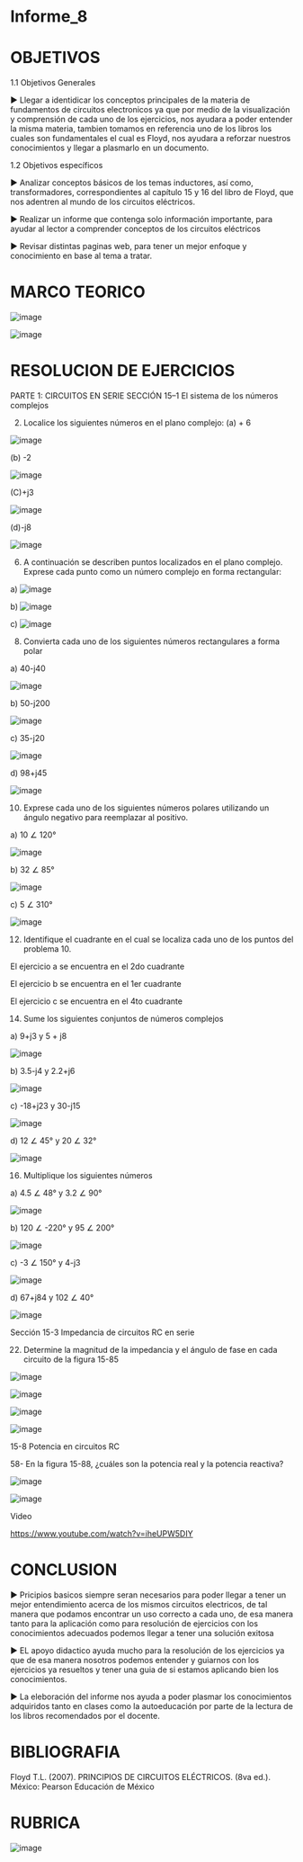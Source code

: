 # Informe_8

# OBJETIVOS 

1.1 Objetivos Generales 

► Llegar a identidicar los conceptos principales de la materia de fundamentos de circuitos electronicos ya que por medio de la visualización y comprensión de cada uno de   los ejercicios, nos ayudara a poder entender la misma materia, tambien tomamos en referencia uno de los libros los cuales son fundamentales el cual es Floyd, nos         ayudara a reforzar nuestros conocimientos y llegar a plasmarlo en un documento. 

1.2 Objetivos específicos

► Analizar conceptos básicos de los temas inductores, así como, transformadores, correspondientes al capítulo 15 y 16 del libro de Floyd, que nos adentren al mundo de     los circuitos eléctricos.

► Realizar un informe que contenga solo información importante, para ayudar al lector a comprender conceptos de los circuitos eléctricos

► Revisar distintas paginas web, para tener un mejor enfoque y conocimiento en base al tema a tratar.

# MARCO TEORICO 

![image](https://user-images.githubusercontent.com/105691698/186744476-a49a2c59-9ba2-42d2-a9e6-eebc3c72f37b.png)


![image](https://user-images.githubusercontent.com/105691698/186744380-44e4463e-9a38-47b7-93f0-746cccaa96bd.png)



# RESOLUCION DE EJERCICIOS

PARTE 1: CIRCUITOS EN SERIE SECCIÓN 15–1 El sistema de los números complejos

2) Localice los siguientes números en el plano complejo: (a) + 6

![image](https://user-images.githubusercontent.com/105691698/186727555-8f0c4192-037e-4e1d-89c7-b2d6ace85be0.png)


(b) -2 

![image](https://user-images.githubusercontent.com/105691698/186727619-e240d9da-22ef-4524-beca-ef54cecceea9.png)


(C)+j3

![image](https://user-images.githubusercontent.com/105691698/186727712-359f06f0-d13e-4104-bef4-02184710b9d4.png)


(d)-j8

![image](https://user-images.githubusercontent.com/105691698/186727823-8bd49f33-7e4a-4e61-9f24-24524c82567e.png)

6) A continuación se describen puntos localizados en el plano complejo. Exprese cada punto como un número complejo en forma rectangular:

a) ![image](https://user-images.githubusercontent.com/105691698/186727950-ee63fbbf-bc27-47ad-b987-a7cf5c0254c1.png)

b) ![image](https://user-images.githubusercontent.com/105691698/186728016-598793ad-0a5f-4d91-806d-f004b2ac6317.png)

c) ![image](https://user-images.githubusercontent.com/105691698/186728052-ab5fa110-f539-4a75-8dee-42e37167a979.png)

8) Convierta cada uno de los siguientes números rectangulares a forma polar

a) 40-j40 

![image](https://user-images.githubusercontent.com/105691698/186728162-5159f91b-77bc-40a8-8d73-f236eb7566cc.png)


b) 50-j200

![image](https://user-images.githubusercontent.com/105691698/186728249-a2a3f1ea-63f9-469a-bcbf-b3b4e3537649.png)


c) 35-j20

![image](https://user-images.githubusercontent.com/105691698/186728313-5397d6c7-5ccf-4a3f-9b91-fa19466ecc56.png)


d) 98+j45

![image](https://user-images.githubusercontent.com/105691698/186728378-2975dea3-e3f3-444f-be94-f608ba30c5ee.png)

10) Exprese cada uno de los siguientes números polares utilizando un ángulo negativo para reemplazar al positivo.

a) 10 ∠ 120°

![image](https://user-images.githubusercontent.com/105691698/186728701-be76462a-a5b5-45f3-a8e3-1f9bed9a827a.png)


b) 32 ∠ 85°

![image](https://user-images.githubusercontent.com/105691698/186728747-2b92d0ac-dfca-4724-861d-8e89b6bba0e3.png)


c) 5 ∠ 310°

![image](https://user-images.githubusercontent.com/105691698/186728789-07f34bba-d831-495f-a719-9cafe603c39e.png)

12) Identifique el cuadrante en el cual se localiza cada uno de los puntos del problema 10.

El ejercicio a se encuentra en el 2do cuadrante

El ejercicio b se encuentra en el 1er cuadrante

El ejercicio c se encuentra en el 4to cuadrante

14) Sume los siguientes conjuntos de números complejos

a) 9+j3 y 5 + j8

![image](https://user-images.githubusercontent.com/105691698/186738188-ca7c1a9d-ac8f-4dc9-80be-07f841f1ffd8.png)

b) 3.5-j4 y 2.2+j6

![image](https://user-images.githubusercontent.com/105691698/186738722-eb837ed0-ca12-466a-b7b8-d7173168ea32.png)

c) -18+j23 y 30-j15

![image](https://user-images.githubusercontent.com/105691698/186738806-bbf4523c-17b0-4f82-8085-a01810cf0d16.png)


d) 12 ∠ 45° y 20 ∠ 32°

![image](https://user-images.githubusercontent.com/105691698/186738959-a8b8b334-a272-4510-bc96-9cff636cfce2.png)


16) Multiplique los siguientes números

a) 4.5 ∠ 48° y 3.2 ∠ 90°

![image](https://user-images.githubusercontent.com/105691698/186739376-fb523e7c-5a7b-4261-b991-164ac96990bb.png)

b) 120 ∠ -220° y 95 ∠ 200°

![image](https://user-images.githubusercontent.com/105691698/186739431-bf931cf8-2d5a-4164-93bd-4f85156265a3.png)

c) -3 ∠ 150° y 4-j3 

![image](https://user-images.githubusercontent.com/105691698/186739482-ec8bcc69-2a2e-49e8-a125-a2e7246f3c1d.png)

d) 67+j84 y 102 ∠ 40°

![image](https://user-images.githubusercontent.com/105691698/186740107-e09241c0-36c9-4294-94a1-29c34abdadd2.png)

Sección 15-3 Impedancia de circuitos RC en serie 

22) Determine la magnitud de la impedancia y el ángulo de fase en cada circuito de la figura 15-85

![image](https://user-images.githubusercontent.com/105691698/186740275-011eab56-b1af-4c9f-8fe4-e2bdd72199f3.png)

![image](https://user-images.githubusercontent.com/105691698/186740380-9e0c46cc-73a2-4d8e-b92e-081b32bc3ded.png)

![image](https://user-images.githubusercontent.com/105691698/186740302-ecdf30df-ea4f-4d76-8eff-c4df9d2fecdf.png)

![image](https://user-images.githubusercontent.com/105691698/186740532-59949332-af37-4487-b770-9d02d671e3d8.png)

15-8 Potencia en circuitos RC

58- En la figura 15-88, ¿cuáles son la potencia real y la potencia reactiva?

![image](https://user-images.githubusercontent.com/105691698/186740673-15b1e57f-b5ed-4456-b31e-90a848f8f031.png)

![image](https://user-images.githubusercontent.com/105691698/186740695-4954fbb8-f8bd-40bc-8aa9-92ab3b109b96.png)


Video

https://www.youtube.com/watch?v=iheUPW5DIY

# CONCLUSION

► Pricipios basicos siempre seran necesarios para poder llegar a tener un mejor entendimiento acerca de los mismos circuitos electricos, de tal manera que podamos       encontrar un uso correcto a cada uno, de esa manera tanto para la aplicación como para resolución de ejercicios con los conocimientos adecuados podemos llegar a       tener una solución exitosa

► EL apoyo didactico ayuda mucho para la resolución de los ejercicios ya que de esa manera nosotros podemos entender y guiarnos con los ejercicios ya resueltos y tener   una guia de si estamos aplicando bien los conocimientos.

► La eleboración del informe nos ayuda a poder plasmar los conocimientos adquiridos tanto en clases como la autoeducación por parte de la lectura de los libros           recomendados por el docente.

# BIBLIOGRAFIA

Floyd T.L. (2007). PRINCIPIOS DE CIRCUITOS ELÉCTRICOS. (8va ed.). México: Pearson Educación de México

# RUBRICA 

![image](https://user-images.githubusercontent.com/105691698/186690860-d325bed9-da92-4548-889c-7d69440de33e.png)

